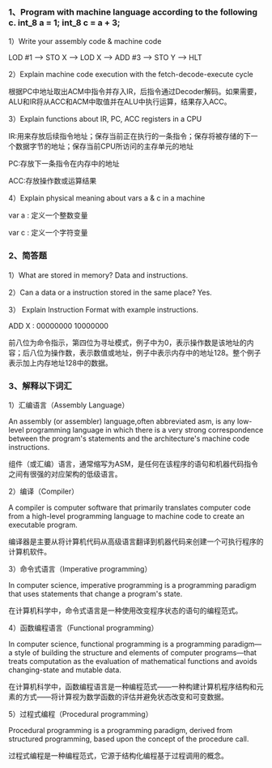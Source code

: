 ### 1、Program with machine language according to the following c. int_8 a = 1;  int_8 c = a + 3; 

1）Write your assembly code & machine code 
 
LOD #1 –> STO X –> LOD X –> ADD #3 –> STO Y –> HLT

2）Explain machine code execution with the fetch-decode-execute cycle 

根据PC中地址取出ACM中指令并存入IR，后指令通过Decoder解码。如果需要，ALU和IR将从ACC和ACM中取值并在ALU中执行运算，结果存入ACC。

3）Explain functions about  IR, PC, ACC registers in a CPU 
 
IR:用来存放后续指令地址；保存当前正在执行的一条指令；保存将被存储的下一个数据字节的地址；保存当前CPU所访问的主存单元的地址    
 
PC:存放下一条指令在内存中的地址    
 
ACC:存放操作数或运算结果

4）Explain physical meaning about vars a & c in a machine

var a : 定义一个整数变量

var c : 定义一个字符变量

### 2、简答题

1）What are stored in memory?  Data and instructions.
 
2）Can a data or a instruction stored in the same place?   Yes.
 
3） Explain Instruction Format with example instructions. 

ADD X : 00000000 10000000

前八位为命令指示，第四位为寻址模式，例子中为0，表示操作数是该地址的内容；后八位为操作数，表示数值或地址，例子中表示内存中的地址128。整个例子表示加上内存地址128中的数据。

### 3、解释以下词汇

1）汇编语言（Assembly Language） 
 
An assembly (or assembler) language,often abbreviated asm, is any low-level programming language in which there is a very strong correspondence between the program's statements and the architecture's machine code instructions.

组件（或汇编）语言，通常缩写为ASM，是任何在该程序的语句和机器代码指令之间有很强的对应架构的低级语言。

2）编译（Compiler）

A compiler is computer software that primarily translates computer code from a high-level programming language to machine code to create an executable program.

编译器是主要从将计算机代码从高级语言翻译到机器代码来创建一个可执行程序的计算机软件。

3）命令式语言（Imperative programming）

In computer science, imperative programming is a programming paradigm that uses statements that change a program's state.

在计算机科学中，命令式语言是一种使用改变程序状态的语句的编程范式。
 
4）函数编程语言（Functional programming）

In computer science, functional programming is a programming paradigm—a style of building the structure and elements of computer programs—that treats computation as the evaluation of mathematical functions and avoids changing-state and mutable data.

在计算机科学中，函数编程语言是一种编程范式——一种构建计算机程序结构和元素的方式——将计算视为数学函数的评估并避免状态改变和可变数据。
 
5）过程式编程（Procedural programming）

Procedural programming is a programming paradigm, derived from structured programming, based upon the concept of the procedure call. 

过程式编程是一种编程范式，它源于结构化编程基于过程调用的概念。

